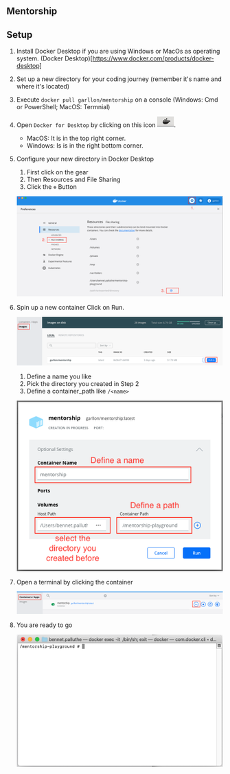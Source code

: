 ## Mentorship

## Setup

1. Install Docker Desktop if you are using Windows or MacOs as operating system. (Docker Desktop)[https://www.docker.com/products/docker-desktop]
2. Set up a new directory for your coding journey (remember it's name and where it's located)
3. Execute `docker pull garllon/mentorship` on a console (Windows: Cmd or PowerShell; MacOS: Termnial)
4. Open `Docker for Desktop` by clicking on this icon ![Config Code Folder](/screenshots/DockerIcon.png).
    - MacOS: It is in the top right corner.
    - Windows: Is is in the right bottom corner.
5. Configure your new directory in Docker Desktop
    1. First click on the gear
    2. Then Resources and File Sharing
    3. Click the `⊕` Button
    
    ![Config Code Folder](/screenshots/ConfigDockerDesktopFileSharing.png)
    
6. Spin up a new container
    Click on Run.

    ![Config Code Folder](/screenshots/CreateContainerInit.png)

    1. Define a name you like
    2. Pick the directory you created in Step 2
    3. Define a container_path like `/<name>`
    
    ![Config Code Folder](/screenshots/CreateContainerSetup.png)
    
7. Open a terminal by clicking the container

    ![Config Code Folder](/screenshots/RunTerminal.png)

8. You are ready to go

    ![Config Code Folder](/screenshots/ReadyToGo.png)
